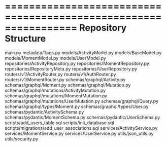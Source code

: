 ================================================================
Repository Structure
================================================================
main.py
metadata/Tags.py
models/ActivityModel.py
models/BaseModel.py
models/MomentModel.py
models/UserModel.py
repositories/ActivityRepository.py
repositories/MomentRepository.py
repositories/RepositoryMeta.py
repositories/UserRepository.py
routers/v1/ActivityRouter.py
routers/v1/AuthRouter.py
routers/v1/MomentRouter.py
schemas/graphql/Activity.py
schemas/graphql/Moment.py
schemas/graphql/Mutation.py
schemas/graphql/mutations/ActivityMutation.py
schemas/graphql/mutations/MomentMutation.py
schemas/graphql/mutations/UserMutation.py
schemas/graphql/Query.py
schemas/graphql/types/Moment.py
schemas/graphql/types/User.py
schemas/pydantic/ActivitySchema.py
schemas/pydantic/MomentSchema.py
schemas/pydantic/UserSchema.py
scripts/add_users_table.sql
scripts/init_database.sql
scripts/migrations/add_user_associations.sql
services/ActivityService.py
services/MomentService.py
services/UserService.py
utils/json_utils.py
utils/security.py